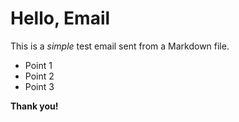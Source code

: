 # Hello, Email

This is a *simple* test email sent from a Markdown file.

- Point 1
- Point 2
- Point 3

**Thank you!**
